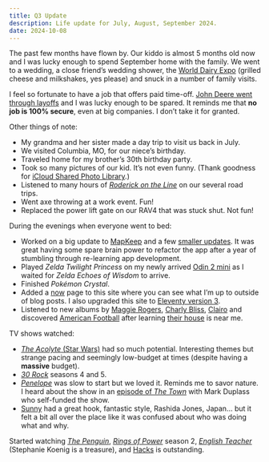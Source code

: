```yaml
---
title: Q3 Update
description: Life update for July, August, September 2024.
date: 2024-10-08
---
```


The past few months have flown by. Our kiddo is almost 5 months old now and I was lucky enough to spend September home with the family. We went to a wedding, a close friend’s wedding shower, the [World Dairy Expo](https://worlddairyexpo.com/) (grilled cheese and milkshakes, yes please) and snuck in a number of family visits.

I feel so fortunate to have a job that offers paid time-off. [John Deere went through layoffs](https://www.desmoinesregister.com/story/money/business/2024/07/11/john-deere-layoffs-waterloo-iowa-job-cuts/74365649007/) and I was lucky enough to be spared. It reminds me that **no job is 100% secure**, even at big companies. I don’t take it for granted.

Other things of note:
- My grandma and her sister made a day trip to visit us back in July.
- We visited Columbia, MO, for our niece’s birthday.
- Traveled home for my brother’s 30th birthday party.
- Took so many pictures of our kid. It’s not even funny. (Thank goodness for [iCloud Shared Photo Library](https://support.apple.com/en-us/118229).)
- Listened to many hours of [_Roderick on the Line_](http://www.merlinmann.com/Roderick/) on our several road trips.
- Went axe throwing at a work event. Fun!
- Replaced the power lift gate on our RAV4 that was stuck shut. Not fun!

During the evenings when everyone went to bed:
- Worked on a big update to [MapKeep](/blog/2024/mapkeep-1-3) and a few [smaller updates](/blog/2024/mapkeep-icons/). It was great having some spare brain power to refactor the app after a year of stumbling through re-learning app development.
- Played _Zelda Twilight Princess_ on my newly arrived [Odin 2 mini](https://www.ayntec.com/products/odin2-mini) as I waited for _Zelda Echoes of Wisdom_ to arrive.
- Finished _Pokémon Crystal_.
- Added a [now](/now) page to this site where you can see what I’m up to outside of blog posts. I also upgraded this site to [Eleventy version 3](https://www.11ty.dev/blog/eleventy-v3/).
- Listened to new albums by [Maggie Rogers](https://music.apple.com/us/album/dont-forget-me/1727422029), [Charly Bliss](https://music.apple.com/us/album/forever/1738100076), [Clairo](https://music.apple.com/us/album/charm/1742301413) and discovered [American Football](https://music.apple.com/us/album/american-football-deluxe-edition/1651301990) after learning [their house](https://pitchfork.com/news/american-football-house-available-to-rent-on-airbnb/) is near me.

TV shows watched:
- [_The Acolyte_ (Star Wars)](https://www.themoviedb.org/tv/114479-the-acolyte) had so much potential. Interesting themes but strange pacing and seemingly low-budget at times (despite having a **massive** budget).
- [_30 Rock_](https://www.themoviedb.org/tv/4608-30-rock) seasons 4 and 5.
- [_Penelope_](https://www.themoviedb.org/tv/241773-penelope) was slow to start but we loved it. Reminds me to savor nature. I heard about the show in an [episode of *The Town*](https://www.theringer.com/2024/9/25/24253629/how-to-make-your-own-tv-show-and-get-netflix-to-buy-it-mark-duplass-penelope-netflix) with Mark Duplass who self-funded the show.
- [Sunny](https://www.themoviedb.org/tv/157226-sunny) had a great hook, fantastic style, Rashida Jones, Japan… but it felt a bit all over the place like it was confused about who was doing what and why.

Started watching [_The Penguin_](https://www.themoviedb.org/tv/194764-the-penguin), [_Rings of Power_](https://www.themoviedb.org/tv/84773-the-lord-of-the-rings-the-rings-of-power) season 2, [_English Teacher_](https://www.themoviedb.org/tv/258902-english-teacher) (Stephanie Koenig is a treasure), and [Hacks](https://www.themoviedb.org/tv/124101-hacks) is outstanding.